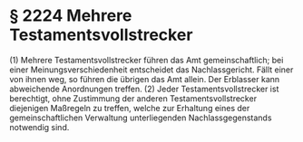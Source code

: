 # § 2224 Mehrere Testamentsvollstrecker
(1) Mehrere Testamentsvollstrecker führen das Amt gemeinschaftlich; bei einer Meinungsverschiedenheit entscheidet das Nachlassgericht. Fällt einer von ihnen weg, so führen die übrigen das Amt allein. Der Erblasser kann abweichende Anordnungen treffen.
(2) Jeder Testamentsvollstrecker ist berechtigt, ohne Zustimmung der anderen Testamentsvollstrecker diejenigen Maßregeln zu treffen, welche zur Erhaltung eines der gemeinschaftlichen Verwaltung unterliegenden Nachlassgegenstands notwendig sind.